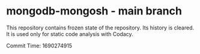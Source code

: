 # mongodb-mongosh - main branch

This repository contains frozen state of the repository.
Its history is cleared. It is used only for static code
analysis with Codacy.

Commit Time: 1690274915